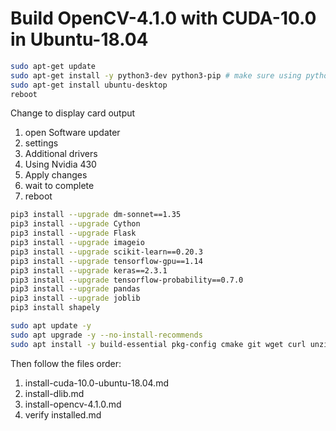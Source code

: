 # Build OpenCV-4.1.0 with CUDA-10.0 in Ubuntu-18.04

```bash
sudo apt-get update
sudo apt-get install -y python3-dev python3-pip # make sure using python 3.6
sudo apt-get install ubuntu-desktop
reboot
```

Change to display card output
1. open Software updater 
2. settings
3. Additional drivers 
4. Using Nvidia 430 
5. Apply changes 
6. wait to complete 
7. reboot

```bash
pip3 install --upgrade dm-sonnet==1.35
pip3 install --upgrade Cython
pip3 install --upgrade Flask
pip3 install --upgrade imageio
pip3 install --upgrade scikit-learn==0.20.3
pip3 install --upgrade tensorflow-gpu==1.14
pip3 install --upgrade keras==2.3.1
pip3 install --upgrade tensorflow-probability==0.7.0
pip3 install --upgrade pandas
pip3 install --upgrade joblib
pip3 install shapely
```

```bash
sudo apt update -y
sudo apt upgrade -y --no-install-recommends
sudo apt install -y build-essential pkg-config cmake git wget curl unzip
```

Then follow the files order:
1. install-cuda-10.0-ubuntu-18.04.md
2. install-dlib.md
3. install-opencv-4.1.0.md
4. verify installed.md
